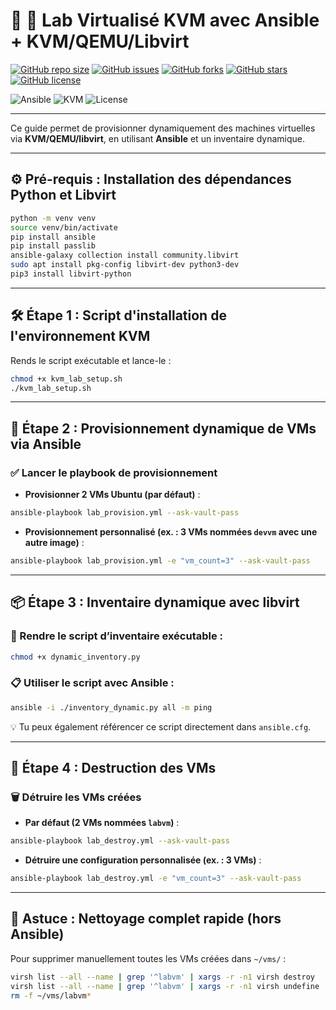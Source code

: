 #  🚀 🧪 Lab Virtualisé KVM avec Ansible + KVM/QEMU/Libvirt

[![GitHub repo size](https://img.shields.io/github/repo-size/hichemlamine28/kvm?style=flat-square)](https://github.com/hichemlamine28/kvm)
[![GitHub issues](https://img.shields.io/github/issues/hichemlamine28/kvm?style=flat-square)](https://github.com/hichemlamine28/kvm/issues)
[![GitHub forks](https://img.shields.io/github/forks/hichemlamine28/kvm?style=flat-square)](https://github.com/hichemlamine28/kvm/network)
[![GitHub stars](https://img.shields.io/github/stars/hichemlamine28/kvm?style=flat-square)](https://github.com/hichemlamine28/kvm/stargazers)
[![GitHub license](https://img.shields.io/github/license/hichemlamine28/kvm?style=flat-square)](LICENSE)



![Ansible](https://img.shields.io/badge/Ansible-Automation-EE0000?logo=ansible)
![KVM](https://img.shields.io/badge/KVM-ready-6600cc?logo=linux)
![License](https://img.shields.io/badge/license-MIT-blue)

---

Ce guide permet de provisionner dynamiquement des machines virtuelles via **KVM/QEMU/libvirt**, en utilisant **Ansible** et un inventaire dynamique.

---

## ⚙️ Pré-requis : Installation des dépendances Python et Libvirt

```bash
python -m venv venv
source venv/bin/activate
pip install ansible
pip install passlib
ansible-galaxy collection install community.libvirt
sudo apt install pkg-config libvirt-dev python3-dev
pip3 install libvirt-python
```

---

## 🛠️ Étape 1 : Script d'installation de l'environnement KVM

Rends le script exécutable et lance-le :

```bash
chmod +x kvm_lab_setup.sh
./kvm_lab_setup.sh
```

---

## 🚀 Étape 2 : Provisionnement dynamique de VMs via Ansible

### ✅ Lancer le playbook de provisionnement

- **Provisionner 2 VMs Ubuntu (par défaut)** :

```bash
ansible-playbook lab_provision.yml --ask-vault-pass
```

- **Provisionnement personnalisé (ex. : 3 VMs nommées `devvm` avec une autre image)** :

```bash
ansible-playbook lab_provision.yml -e "vm_count=3" --ask-vault-pass
```

---

## 📦 Étape 3 : Inventaire dynamique avec libvirt

### 🔧 Rendre le script d’inventaire exécutable :

```bash
chmod +x dynamic_inventory.py
```

### 📋 Utiliser le script avec Ansible :

```bash
ansible -i ./inventory_dynamic.py all -m ping
```

💡 Tu peux également référencer ce script directement dans `ansible.cfg`.

---

## 🧨 Étape 4 : Destruction des VMs

### 🗑 Détruire les VMs créées

- **Par défaut (2 VMs nommées `labvm`)** :

```bash
ansible-playbook lab_destroy.yml --ask-vault-pass
```

- **Détruire une configuration personnalisée (ex. : 3 VMs)** :

```bash
ansible-playbook lab_destroy.yml -e "vm_count=3" --ask-vault-pass
```

---

## 🧼 Astuce : Nettoyage complet rapide (hors Ansible)

Pour supprimer manuellement toutes les VMs créées dans `~/vms/` :

```bash
virsh list --all --name | grep '^labvm' | xargs -r -n1 virsh destroy
virsh list --all --name | grep '^labvm' | xargs -r -n1 virsh undefine
rm -f ~/vms/labvm*
```
